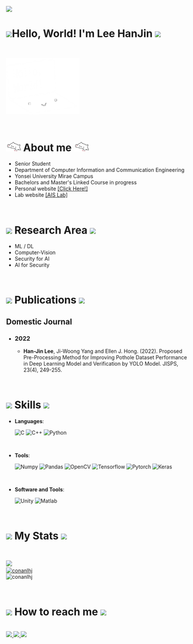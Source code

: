<img src="https://capsule-render.vercel.app/api?type=waving&color=timeGradient&height=170&section=header&text=HanJin's%20Github&fontSize=60&animation=twinkling&fontAlign=72&fontAlignY=35"/>

<h1><img src="https://media.giphy.com/media/hvRJCLFzcasrR4ia7z/giphy.gif" width="35"><b>Hello, World! I'm Lee HanJin </b><img src="https://media.giphy.com/media/hvRJCLFzcasrR4ia7z/giphy.gif" width="35"></h1>

<br>

<p align="left">
    <picture><img src = "https://raw.githubusercontent.com/conanlhj/conanlhj/main/about_me.png" width = 200px></picture>
</p>

<br>

# <img src = "https://raw.githubusercontent.com/conanlhj/conanlhj/main/bongo-cat-transparent.gif" width = 40px><b> About me </b><img src = "https://raw.githubusercontent.com/conanlhj/conanlhj/main/bongo-cat-transparent.gif" width = 40px>

- Senior Student
- Department of Computer Information and Communication Engineering
- Yonsei University Mirae Campus
- Bachelors and Master's Linked Course in progress
- Personal website [[Click Here!]](https://shiggy.kr)
- Lab website [[AIS Lab]](https://sites.google.com/view/aislab-shchoi)

<br>

# <img src="https://media.giphy.com/media/MasfNVDb2lkeB44QIC/giphy.gif" width =40px><b> Research Area </b><img src="https://media.giphy.com/media/MasfNVDb2lkeB44QIC/giphy.gif" width =40px>

- ML / DL
- Computer-Vision
- Security for AI
- AI for Security

<br>

# <img src="https://media.giphy.com/media/v1sJPCGg1z2HROGgV6/giphy.gif" width =40px><b> Publications </b><img src="https://media.giphy.com/media/v1sJPCGg1z2HROGgV6/giphy.gif" width =40px>

## **Domestic Journal**

- ### **2022**
  - **Han-Jin Lee**, Ji-Woong Yang and Ellen J. Hong. (2022). Proposed Pre-Processing Method for Improving Pothole Dataset Performance in Deep Learning Model and Verification by YOLO Model. JISPS, 23(4), 249-255.

<br>

# <img src="https://media2.giphy.com/media/QssGEmpkyEOhBCb7e1/giphy.gif?cid=ecf05e47a0n3gi1bfqntqmob8g9aid1oyj2wr3ds3mg700bl&rid=giphy.gif" width =40px><b> Skills </b><img src="https://media2.giphy.com/media/QssGEmpkyEOhBCb7e1/giphy.gif?cid=ecf05e47a0n3gi1bfqntqmob8g9aid1oyj2wr3ds3mg700bl&rid=giphy.gif" width =40px>

<p align="center">

- **Languages**:

  ![C](https://img.shields.io/badge/C%20-%232370ED.svg?style=for-the-badge&logo=c&logoColor=white)
  ![C++](https://img.shields.io/badge/C++%20-%2300599C.svg?style=for-the-badge&logo=c%2B%2B&logoColor=white)
  ![Python](https://img.shields.io/badge/Python%20-%2314354C.svg?style=for-the-badge&logo=python&logoColor=white)

<br>   
    
- **Tools**:

    ![Numpy](https://img.shields.io/badge/numpy%20-%23E34F26.svg?style=for-the-badge&logo=numpy&logoColor=white)
    ![Pandas](https://img.shields.io/badge/pandas%20-%23E34F26.svg?style=for-the-badge&logo=pandas&logoColor=white)
    ![OpenCV](https://img.shields.io/badge/OpenCV%20-%231572B6.svg?style=for-the-badge&logo=opencv&logoColor=white)
    ![Tensorflow](https://img.shields.io/badge/Tensorflow%20-%23F7DF1E.svg?style=for-the-badge&logo=tensorflow&logoColor=black)
    ![Pytorch](https://img.shields.io/badge/Pytorch%20-%23F7DF1E.svg?style=for-the-badge&logo=Pytorch&logoColor=black)
    ![Keras](https://img.shields.io/badge/Keras%20-%23F7DF1E.svg?style=for-the-badge&logo=Keras&logoColor=black)

<br>

- **Software and Tools**:

  ![Unity](https://img.shields.io/badge/Unity-%23054020?style=for-the-badge&logo=unity&logoColor=white)
  ![Matlab](https://img.shields.io/badge/Matlab-%23000000.svg?style=for-the-badge&logo=Matlab&logoColor=white)

</p>

<br>

# <img src="https://media.giphy.com/media/iY8CRBdQXODJSCERIr/giphy.gif" width=40px><b> My Stats </b><img src="https://media.giphy.com/media/iY8CRBdQXODJSCERIr/giphy.gif" width=40px>

<br>

<div align="left">
<p align="left">
<a href="https://github.com/conanlhj/">
  <img src="https://github-readme-stats.vercel.app/api?username=conanlhj&include_all_commits=true&count_private=true&show_icons=true&line_height=20&theme=material-palenight" width="400"/><br>
  <img src="https://github-readme-stats.vercel.app/api/top-langs?username=conanlhj&show_icons=true&locale=en&layout=compact&line_height=20&theme=material-palenight" width="250"  alt="conanlhj"/>
</a><br> <img src="http://mazassumnida.wtf/api/v2/generate_badge?boj=conanlhj" width="320"  alt="conanlhj"/>
    </p>
</div>

<br>

# <img src="https://media.giphy.com/media/GbxZdp9V9TojWhTFeK/giphy.gif" width=40px><b> How to reach me </b><img src="https://media.giphy.com/media/GbxZdp9V9TojWhTFeK/giphy.gif" width=40px>

<br>

<div align='left'>

<a href="https://instagram.com/alpox.dev">
    <img 
        src="http://img.shields.io/badge/-Instagram-black?style=flat&logo=Instagram&link=https://www.instagram.com/shig_gy_3141/"/>
</a>

<a href="mailto:2020253046@yonsei.ac.kr">
    <img 
        src="http://img.shields.io/badge/Gmail : 2020253046@yonsei.ac.kr-black?style=flat&logo=Gmail"/>
</a>

<a href="mailto:happyleehan@gmail.com">
    <img 
        src="http://img.shields.io/badge/Gmail : happyleehan@gmail.com-black?style=flat&logo=Gmail"/>
</a>

</div>
